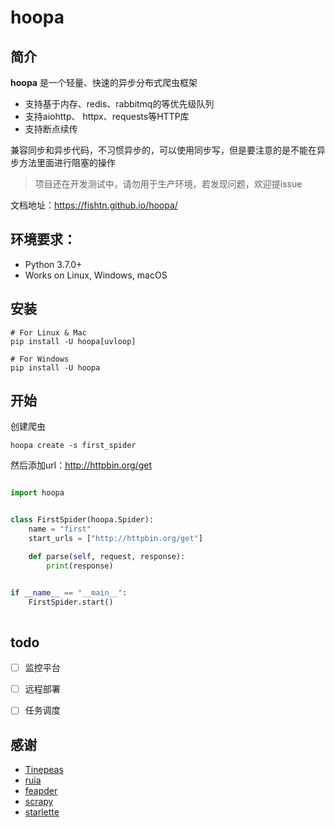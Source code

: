 # hoopa


## 简介

**hoopa** 是一个轻量、快速的异步分布式爬虫框架

- 支持基于内存、redis、rabbitmq的等优先级队列
- 支持aiohttp、 httpx、requests等HTTP库
- 支持断点续传
  

兼容同步和异步代码，不习惯异步的，可以使用同步写，但是要注意的是不能在异步方法里面进行阻塞的操作

> 项目还在开发测试中，请勿用于生产环境，若发现问题，欢迎提issue


文档地址：https://fishtn.github.io/hoopa/


## 环境要求：

- Python 3.7.0+
- Works on Linux, Windows, macOS

## 安装
``` shell
# For Linux & Mac
pip install -U hoopa[uvloop]

# For Windows
pip install -U hoopa
```

## 开始

创建爬虫

```shell
hoopa create -s first_spider
```

然后添加url：http://httpbin.org/get

```python

import hoopa


class FirstSpider(hoopa.Spider):
    name = "first"
    start_urls = ["http://httpbin.org/get"]

    def parse(self, request, response):
        print(response)


if __name__ == "__main__":
    FirstSpider.start()
        
```

## todo
- [ ] 监控平台
- [ ] 远程部署
- [ ] 任务调度


## 感谢

-   [Tinepeas](https://github.com/kingname/Tinepeas)
-   [ruia](https://github.com/howie6879/ruia)
-   [feapder](https://github.com/Boris-code/feapder)
-   [scrapy](https://github.com/scrapy/scrapy)
-   [starlette](https://github.com/encode/starlette)
